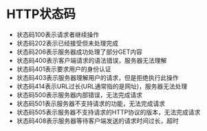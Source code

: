 # HTTP状态码
* 状态码100表示请求者继续操作
* 状态码202表示已经接受但未处理完成
* 状态码206表示服务器成功处理了部分GET内容
* 状态码400表示客户端请求的语法错误，服务器无法理解
* 状态码401表示要求用户的身份认证
* 状态码403表示服务器理解用户的请求，但是拒绝执行此操作
* 状态码414表示URL过长(URL通常指的是网址)，服务器无法处理
* 状态码500表示服务器内部错误，无法完成请求
* 状态码501表示服务器不支持请求的功能，无法完成请求
* 状态码505表示服务器不支持请求的HTTP协议的版本，无法完成请求
* 状态码408表示服务器等待客户端发送的请求时间过长，超时